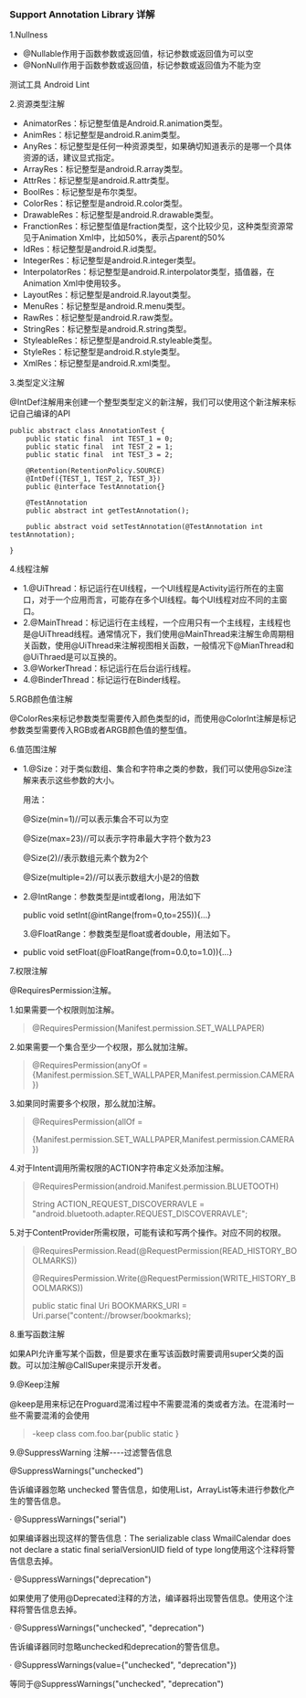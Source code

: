 ### Support Annotation Library 详解

1.Nullness

* @Nullable作用于函数参数或返回值，标记参数或返回值为可以空
* @NonNull作用于函数参数或返回值，标记参数或返回值为不能为空

测试工具 Android Lint 

2.资源类型注解

- AnimatorRes：标记整型值是Android.R.animation类型。
- AnimRes：标记整型是android.R.anim类型。
- AnyRes：标记整型是任何一种资源类型，如果确切知道表示的是哪一个具体资源的话，建议显式指定。
- ArrayRes：标记整型是android.R.array类型。
- AttrRes：标记整型是android.R.attr类型。
- BoolRes：标记整型是布尔类型。
- ColorRes：标记整型是android.R.color类型。
- DrawableRes：标记整型是android.R.drawable类型。
- FranctionRes：标记整型值是fraction类型，这个比较少见，这种类型资源常见于Animation Xml中，比如50%，表示占parent的50%
- IdRes：标记整型是android.R.id类型。
- IntegerRes：标记整型是android.R.integer类型。
- InterpolatorRes：标记整型是android.R.interpolator类型，插值器，在Animation Xml中使用较多。
- LayoutRes：标记整型是android.R.layout类型。
- MenuRes：标记整型是android.R.menu类型。
- RawRes：标记整型是android.R.raw类型。
- StringRes：标记整型是android.R.string类型。
- StyleableRes：标记整型是android.R.styleable类型。
- StyleRes：标记整型是android.R.style类型。
- XmlRes：标记整型是android.R.xml类型。

3.类型定义注解

@IntDef注解用来创建一个整型类型定义的新注解，我们可以使用这个新注解来标记自己编译的API

```
public abstract class AnnotationTest {
    public static final  int TEST_1 = 0;
    public static final  int TEST_2 = 1;
    public static final  int TEST_3 = 2;

    @Retention(RetentionPolicy.SOURCE)
    @IntDef({TEST_1, TEST_2, TEST_3})
    public @interface TestAnnotation{}

    @TestAnnotation
    public abstract int getTestAnnotation();

    public abstract void setTestAnnotation(@TestAnnotation int testAnnotation);

}
```

4.线程注解

- 1.@UiThread：标记运行在UI线程，一个UI线程是Activity运行所在的主窗口，对于一个应用而言，可能存在多个UI线程。每个UI线程对应不同的主窗口。
- 2.@MainThread：标记运行在主线程，一个应用只有一个主线程，主线程也是@UiThread线程。通常情况下，我们使用@MainThread来注解生命周期相关函数，使用@UiThread来注解视图相关函数，一般情况下@MianThread和@UiThraed是可以互换的。
- 3.@WorkerThread：标记运行在后台运行线程。
- 4.@BinderThread：标记运行在Binder线程。

5.RGB颜色值注解

@ColorRes来标记参数类型需要传入颜色类型的id，而使用@ColorInt注解是标记参数类型需要传入RGB或者ARGB颜色值的整型值。

6.值范围注解

- 1.@Size：对于类似数组、集合和字符串之类的参数，我们可以使用@Size注解来表示这些参数的大小。

  用法：

  @Size(min=1)//可以表示集合不可以为空

  @Size(max=23)//可以表示字符串最大字符个数为23

  @Size(2)//表示数组元素个数为2个

  @Size(multiple=2)//可以表示数组大小是2的倍数

- 2.@IntRange：参数类型是int或者long，用法如下

  public void setInt(@intRange(from=0,to=255)){...}

  3.@FloatRange：参数类型是float或者double，用法如下。

- public void setFloat(@FloatRange(from=0.0,to=1.0)){...}

7.权限注解

@RequiresPermission注解。

1.如果需要一个权限则加注解。

> @RequiresPermission(Manifest.permission.SET_WALLPAPER)

2.如果需要一个集合至少一个权限，那么就加注解。

> @RequiresPermission(anyOf = {Manifest.permission.SET_WALLPAPER,Manifest.permission.CAMERA})

3.如果同时需要多个权限，那么就加注解。

> @RequiresPermission(allOf = 
>
> {Manifest.permission.SET_WALLPAPER,Manifest.permission.CAMERA})

4.对于Intent调用所需权限的ACTION字符串定义处添加注解。

> @RequiresPermission(android.Manifest.permission.BLUETOOTH)
>
> String ACTION_REQUEST_DISCOVERRAVLE = "android.bluetooth.adapter.REQUEST_DISCOVERRAVLE";

5.对于ContentProvider所需权限，可能有读和写两个操作。对应不同的权限。

> @RequiresPermission.Read(@RequestPermission(READ_HISTORY_BOOLMARKS))
>
> @RequiresPermission.Write(@RequestPermission(WRITE_HISTORY_BOOLMARKS))
>
> public static final Uri BOOKMARKS_URI = Uri.parse("content://browser/bookmarks);

8.重写函数注解

如果API允许重写某个函数，但是要求在重写该函数时需要调用super父类的函数。可以加注解@CallSuper来提示开发者。

9.@Keep注解

@keep是用来标记在Proguard混淆过程中不需要混淆的类或者方法。在混淆时一些不需要混淆的会使用

> -keep class com.foo.bar{public static <method>}

9.@SuppressWarning 注解----过滤警告信息

@SuppressWarnings("unchecked")

告诉编译器忽略 unchecked 警告信息，如使用List，ArrayList等未进行参数化产生的警告信息。

·   @SuppressWarnings("serial")

如果编译器出现这样的警告信息：The serializable class WmailCalendar does not declare a static final serialVersionUID field of type long使用这个注释将警告信息去掉。

·   @SuppressWarnings("deprecation")

如果使用了使用@Deprecated注释的方法，编译器将出现警告信息。使用这个注释将警告信息去掉。

·   @SuppressWarnings("unchecked", "deprecation")

告诉编译器同时忽略unchecked和deprecation的警告信息。

·   @SuppressWarnings(value={"unchecked", "deprecation"})

等同于@SuppressWarnings("unchecked", "deprecation")